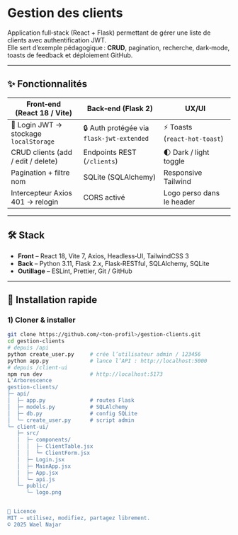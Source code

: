 # Gestion des clients

Application full‑stack (React + Flask) permettant de gérer une liste de clients avec authentification JWT.  
Elle sert d’exemple pédagogique : **CRUD**, pagination, recherche, dark‑mode, toasts de feedback et déploiement GitHub.

---

## ✨ Fonctionnalités

| Front‑end (React 18 / Vite) | Back‑end (Flask 2) | UX/UI |
|-----------------------------|--------------------|-------|
| 🔐 Login JWT -> stockage `localStorage` | 🔒 Auth protégée via `flask‑jwt‑extended` | ⚡ Toasts (`react‑hot‑toast`) |
| CRUD clients (add / edit / delete) | Endpoints REST (`/clients`) | 🌓 Dark / light toggle |
| Pagination + filtre nom | SQLite (SQLAlchemy) | Responsive Tailwind |
| Intercepteur Axios 401 → relogin | CORS activé | Logo perso dans le header |

---

## 🛠 Stack

* **Front** – React 18, Vite 7, Axios, Headless‑UI, TailwindCSS 3  
* **Back** – Python 3.11, Flask 2.x, Flask‑RESTful, SQLAlchemy, SQLite  
* **Outillage** – ESLint, Prettier, Git / GitHub

---

## 🚀 Installation rapide

### 1) Cloner & installer

```bash
git clone https://github.com/<ton‑profil>/gestion-clients.git
cd gestion-clients
# depuis /api
python create_user.py     # crée l’utilisateur admin / 123456
python app.py             # lance l’API : http://localhost:5000
# depuis /client-ui
npm run dev               # http://localhost:5173
L'Arborescence
gestion-clients/
├─ api/
│  ├─ app.py              # routes Flask
│  ├─ models.py           # SQLAlchemy
│  ├─ db.py               # config SQLite
│  └─ create_user.py      # script admin
└─ client-ui/
   ├─ src/
   │  ├─ components/
   │  │  ├─ ClientTable.jsx
   │  │  └─ ClientForm.jsx
   │  ├─ Login.jsx
   │  ├─ MainApp.jsx
   │  ├─ App.jsx
   │  └─ api.js
   └─ public/
      └─ logo.png


📝 Licence
MIT – utilisez, modifiez, partagez librement.
© 2025 Wael Najar
